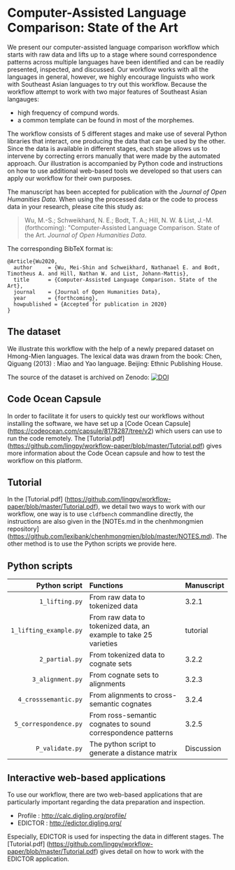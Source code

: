 # Computer-Assisted Language Comparison: State of the Art
We present our computer-assisted language comparison workflow which starts with raw data and lifts up to a stage where sound correspondence patterns across multiple languages have been identified and can be readily presented, inspected, and discussed. Our workflow works with all the languages in general, however, we highly encourage linguists who work with Southeast Asian languages to try out this workflow. Because the workflow attempt to work with two major features of Southeast Asian langauges: 
 * high frequency of compund words.
 * a common template can be found in most of the morphemes. 
 
The workflow consists of 5 different stages and make use of several Python libraries that interact, one producing the data that can be used by the other. Since the data is available in different stages, each stage allows us to intervene by correcting errors manually that were made by the automated approach. Our illustration is accompanied by Python code and instructions on how to use additional web-based tools we developed so that users can apply our workflow for their own purposes.

The manuscript has been accepted for publication with the *Journal of Open Humanities Data*. When using the processed data or the code to process data in your research, please cite this study as:

> Wu, M.-S.; Schweikhard, N. E.; Bodt, T. A.; Hill, N. W. & List, J.-M. (forthcoming): "Computer-Assisted Language Comparison. State of the Art. *Journal of Open Humanities Data*. 

The corresponding BibTeX format is:

```
@Article{Wu2020,
  author     = {Wu, Mei-Shin and Schweikhard, Nathanael E. and Bodt, Timotheus A. and Hill, Nathan W. and List, Johann-Mattis},
  title      = {Computer-Assisted Language Comparison. State of the Art},
  journal    = {Journal of Open Humanities Data},
  year       = {forthcoming},
  howpublished = {Accepted for publication in 2020}
}
```
## The dataset 
We illustrate this workflow with the help of a newly prepared dataset on Hmong-Mien languages. The lexical data was drawn from the book: Chen, Qiguang (2013) : Miao and Yao language. Beijing: Ethnic Publishing House. 

The source of the dataset is archived on Zenodo:
[![DOI](https://zenodo.org/badge/DOI/10.5281/zenodo.3741500.svg)](https://doi.org/10.5281/zenodo.3741500)

## Code Ocean Capsule
In order to facilitate it for users to quickly test our workflows without installing the software, we have set up a [Code Ocean Capsule] (https://codeocean.com/capsule/8178287/tree/v2) which users can use to run the code remotely. The [Tutorial.pdf] (https://github.com/lingpy/workflow-paper/blob/master/Tutorial.pdf) gives more information about the Code Ocean capsule and how to test the workflow on this platform.

## Tutorial
In the [Tutorial.pdf] (https://github.com/lingpy/workflow-paper/blob/master/Tutorial.pdf), we detail two ways to work with our workflow, one way is to use `cldfbench` commandline directly, the instructions are also given in the [NOTEs.md in the chenhmongmien repository] (https://github.com/lexibank/chenhmongmien/blob/master/NOTES.md). The other method is to use the Python scripts we provide here. 

## Python scripts

| Python script | Functions |Manuscript|
| -------------:|:----------|:----------|
| `1_lifting.py`|From raw data to tokenized data| 3.2.1 |
|`1_lifting_example.py`|From raw data to tokenized data, an example to take 25 varieties| tutorial|
| `2_partial.py`|From tokenized data to cognate sets| 3.2.2|
| `3_alignment.py`|From cognate sets to alignments| 3.2.3 |
| `4_crosssemantic.py`|From alignments to cross-semantic cognates| 3.2.4|
| `5_correspondence.py`|From ross-semantic cognates to sound correspondence patterns| 3.2.5|
| `P_validate.py` | The python script to generate a distance matrix |Discussion|

## Interactive web-based applications
To use our workflow, there are two web-based applications that are particularly important regarding the data preparation and inspection.
- Profile : http://calc.digling.org/profile/
- EDICTOR : http://edictor.digling.org/

Especially, EDICTOR is used for inspecting the data in different stages. The [Tutorial.pdf] (https://github.com/lingpy/workflow-paper/blob/master/Tutorial.pdf) gives detail on how to work with the EDICTOR application.  
